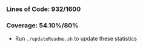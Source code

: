 ### Lines of Code: 932/1600

### Coverage: 54.10%/80%

- Run `./updateReadme.sh` to update these statistics
